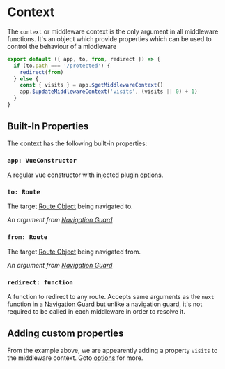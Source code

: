 # Context

The `context` or middleware context is the only argument in all middleware functions. It's an object which provide properties which can be used to control the behaviour of a middleware

```javascript
export default ({ app, to, from, redirect }) => {
  if (to.path === '/protected') {
    redirect(from)
  } else {
    const { visits } = app.$getMiddlewareContext()
    app.$updateMiddlewareContext('visits', (visits || 0) + 1)
  }
}
```

## Built-In Properties

The context has the following built-in properties:

### `app: VueConstructor`

A regular vue constructor with injected plugin [options](options/).

### `to: Route`

The target [Route Object](https://router.vuejs.org/api/#the-route-object) being navigated to.

*An argument from [Navigation Guard](https://router.vuejs.org/guide/advanced/navigation-guards.html#global-before-guards)*

### `from: Route`

The target [Route Object](https://router.vuejs.org/api/#the-route-object) being navigated from.

*An argument from [Navigation Guard](https://router.vuejs.org/guide/advanced/navigation-guards.html#global-before-guards)*

### `redirect: function`

A function to redirect to any route. Accepts same arguments as the `next` function in a [Navigation Guard](https://router.vuejs.org/guide/advanced/navigation-guards.html#global-before-guards) but unlike a navigation guard, it's not required to be called in each middleware in order to resolve it.

## Adding custom properties

From the example above, we are appearently adding a property `visits` to the middleware context. Goto [options](options/) for more.
